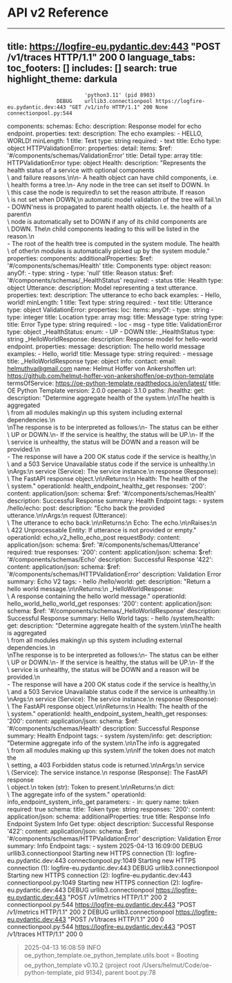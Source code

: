 # API v2 Reference
---
title: https://logfire-eu.pydantic.dev:443 "POST /v1/traces HTTP/1.1" 200 0
language_tabs:
toc_footers: []
includes: []
search: true
highlight_theme: darkula
---


                             'python3.11' (pid 8903)                                                                                                                                                            
                    DEBUG    urllib3.connectionpool https://logfire-eu.pydantic.dev:443 "GET /v1/info HTTP/1.1" 200 None                                                                   connectionpool.py:544
components:
  schemas:
    Echo:
      description: Response model for echo endpoint.
      properties:
        text:
          description: The echo
          examples:
          - HELLO, WORLD!
          minLength: 1
          title: Text
          type: string
      required:
      - text
      title: Echo
      type: object
    HTTPValidationError:
      properties:
        detail:
          items:
            $ref: '#/components/schemas/ValidationError'
          title: Detail
          type: array
      title: HTTPValidationError
      type: object
    Health:
      description: "Represents the health status of a service with optional components\
        \ and failure reasons.\n\n- A health object can have child components, i.e.\
        \ health forms a tree.\n- Any node in the tree can set itself to DOWN. In\
        \ this case the node is required\n    to set the reason attribute. If reason\
        \ is not set when DOWN,\n    automatic model validation of the tree will fail.\n\
        - DOWN'ness is propagated to parent health objects. I.e. the health of a parent\n\
        \    node is automatically set to DOWN if any of its child components are\
        \ DOWN. The\n    child components leading to this will be listed in the reason.\n\
        - The root of the health tree is computed in the system module. The health\
        \ of other\n    modules is automatically picked up by the system module."
      properties:
        components:
          additionalProperties:
            $ref: '#/components/schemas/Health'
          title: Components
          type: object
        reason:
          anyOf:
          - type: string
          - type: 'null'
          title: Reason
        status:
          $ref: '#/components/schemas/_HealthStatus'
      required:
      - status
      title: Health
      type: object
    Utterance:
      description: Model representing a text utterance.
      properties:
        text:
          description: The utterance to echo back
          examples:
          - Hello, world!
          minLength: 1
          title: Text
          type: string
      required:
      - text
      title: Utterance
      type: object
    ValidationError:
      properties:
        loc:
          items:
            anyOf:
            - type: string
            - type: integer
          title: Location
          type: array
        msg:
          title: Message
          type: string
        type:
          title: Error Type
          type: string
      required:
      - loc
      - msg
      - type
      title: ValidationError
      type: object
    _HealthStatus:
      enum:
      - UP
      - DOWN
      title: _HealthStatus
      type: string
    _HelloWorldResponse:
      description: Response model for hello-world endpoint.
      properties:
        message:
          description: The hello world message
          examples:
          - Hello, world!
          title: Message
          type: string
      required:
      - message
      title: _HelloWorldResponse
      type: object
info:
  contact:
    email: helmuthva@gmail.com
    name: Helmut Hoffer von Ankershoffen
    url: https://github.com/helmut-hoffer-von-ankershoffen/oe-python-template
  termsOfService: https://oe-python-template.readthedocs.io/en/latest/
  title: OE Python Template
  version: 2.0.0
openapi: 3.1.0
paths:
  /healthz:
    get:
      description: "Determine aggregate health of the system.\n\nThe health is aggregated\
        \ from all modules making\n    up this system including external dependencies.\n\
        \nThe response is to be interpreted as follows:\n- The status can be either\
        \ UP or DOWN.\n- If the service is healthy, the status will be UP.\n- If the\
        \ service is unhealthy, the status will be DOWN and a reason will be provided.\n\
        - The response will have a 200 OK status code if the service is healthy,\n\
        \    and a 503 Service Unavailable status code if the service is unhealthy.\n\
        \nArgs:\n    service (Service): The service instance.\n    response (Response):\
        \ The FastAPI response object.\n\nReturns:\n    Health: The health of the\
        \ system."
      operationId: health_endpoint_healthz_get
      responses:
        '200':
          content:
            application/json:
              schema:
                $ref: '#/components/schemas/Health'
          description: Successful Response
      summary: Health Endpoint
      tags:
      - system
  /hello/echo:
    post:
      description: "Echo back the provided utterance.\n\nArgs:\n    request (Utterance):\
        \ The utterance to echo back.\n\nReturns:\n    Echo: The echo.\n\nRaises:\n\
        \    422 Unprocessable Entity: If utterance is not provided or empty."
      operationId: echo_v2_hello_echo_post
      requestBody:
        content:
          application/json:
            schema:
              $ref: '#/components/schemas/Utterance'
        required: true
      responses:
        '200':
          content:
            application/json:
              schema:
                $ref: '#/components/schemas/Echo'
          description: Successful Response
        '422':
          content:
            application/json:
              schema:
                $ref: '#/components/schemas/HTTPValidationError'
          description: Validation Error
      summary: Echo V2
      tags:
      - hello
  /hello/world:
    get:
      description: "Return a hello world message.\n\nReturns:\n    _HelloWorldResponse:\
        \ A response containing the hello world message."
      operationId: hello_world_hello_world_get
      responses:
        '200':
          content:
            application/json:
              schema:
                $ref: '#/components/schemas/_HelloWorldResponse'
          description: Successful Response
      summary: Hello World
      tags:
      - hello
  /system/health:
    get:
      description: "Determine aggregate health of the system.\n\nThe health is aggregated\
        \ from all modules making\n    up this system including external dependencies.\n\
        \nThe response is to be interpreted as follows:\n- The status can be either\
        \ UP or DOWN.\n- If the service is healthy, the status will be UP.\n- If the\
        \ service is unhealthy, the status will be DOWN and a reason will be provided.\n\
        - The response will have a 200 OK status code if the service is healthy,\n\
        \    and a 503 Service Unavailable status code if the service is unhealthy.\n\
        \nArgs:\n    service (Service): The service instance.\n    response (Response):\
        \ The FastAPI response object.\n\nReturns:\n    Health: The health of the\
        \ system."
      operationId: health_endpoint_system_health_get
      responses:
        '200':
          content:
            application/json:
              schema:
                $ref: '#/components/schemas/Health'
          description: Successful Response
      summary: Health Endpoint
      tags:
      - system
  /system/info:
    get:
      description: "Determine aggregate info of the system.\n\nThe info is aggregated\
        \ from all modules making up this system.\n\nIf the token does not match the\
        \ setting, a 403 Forbidden status code is returned.\n\nArgs:\n    service\
        \ (Service): The service instance.\n    response (Response): The FastAPI response\
        \ object.\n    token (str): Token to present.\n\nReturns:\n    dict:\
        \ The aggregate info of the system."
      operationId: info_endpoint_system_info_get
      parameters:
      - in: query
        name: token
        required: true
        schema:
          title: Token
          type: string
      responses:
        '200':
          content:
            application/json:
              schema:
                additionalProperties: true
                title: Response Info Endpoint System Info Get
                type: object
          description: Successful Response
        '422':
          content:
            application/json:
              schema:
                $ref: '#/components/schemas/HTTPValidationError'
          description: Validation Error
      summary: Info Endpoint
      tags:
      - system
2025-04-13 16:09:00 DEBUG    urllib3.connectionpool Starting new HTTPS connection (1): logfire-eu.pydantic.dev:443                                                                        connectionpool.py:1049
Starting new HTTPS connection (1): logfire-eu.pydantic.dev:443
                    DEBUG    urllib3.connectionpool Starting new HTTPS connection (2): logfire-eu.pydantic.dev:443                                                                        connectionpool.py:1049
Starting new HTTPS connection (2): logfire-eu.pydantic.dev:443
                    DEBUG    urllib3.connectionpool https://logfire-eu.pydantic.dev:443 "POST /v1/metrics HTTP/1.1" 200 2                                                                  connectionpool.py:544
https://logfire-eu.pydantic.dev:443 "POST /v1/metrics HTTP/1.1" 200 2
                    DEBUG    urllib3.connectionpool https://logfire-eu.pydantic.dev:443 "POST /v1/traces HTTP/1.1" 200 0                                                                   connectionpool.py:544
https://logfire-eu.pydantic.dev:443 "POST /v1/traces HTTP/1.1" 200 0

> 2025-04-13 16:08:59 INFO     oe_python_template.oe_python_template.utils.boot ⭐ Booting oe_python_template v0.10.2 (project root /Users/helmut/Code/oe-python-template, pid 9134), parent            boot.py:78
